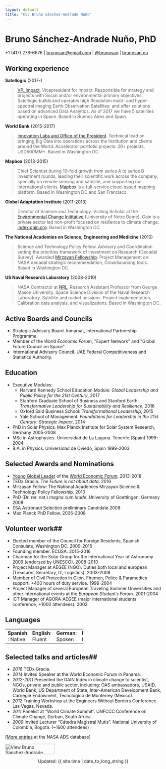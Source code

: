 ```yaml
---
layout: default
title: "CV: Bruno Sánchez-Andrade Nuño"
---
```


# Bruno Sánchez-Andrade Nuño, PhD #
+1 (417) 278-6676 | <brunosan@gmail.com> | [@brunosan](http://twitter.com/brunosan) | [brunosan.eu](http://brunosan.eu)  

## Working experience ##

**Satellogic** (2017-)
 >[VP, Impact](http://www.satellogic.com). Vicepresident for Impact. Responsible for strategy and projects with Social and/or environmental primary objectives. Satellogic builds and operates high Resolution multi- and hyper-spectral imaging Earth Observation Satellites; and offer solutions based on advanced Data Analytics. As of 2017 we have 5 satellites operating in Space. Based in Buenos Aires and Spain.

**World Bank** (2015-2017)
 >[Innovation Labs and Office of the President](http://blogs.worldbank.org/voices/big-data-davos-year-later-delivering-innovation-value). Technical lead on bringing Big Data into operations across the Institution and clients around the World. Accelerator portfolio projects: 20+ projects, USD500MM+. Based in Washington DC.

**Mapbox** (2013-2015)
 >Chief Scientist during 10-fold growth from series A to series B investment rounds, leading their scientific work across the company, specially on remote sensing and satellite, and supporting our international clients. [Mapbox](http://mapbox.com) is a full-service cloud-based mapping platform.  Based in Washington DC and San Francisco.

**Global Adaptation Institute** (2011-2013)
 >Director of Science and Technology. Visiting Scholar at the [Environmental Change Inititative](http://environmentalchange.nd.edu/) (University of Notre Dame). Gain is a private sector led non-profit focused on resilience to climate change. [index.gain.org](http://index.gain.org).  Based in Washington DC.

**The National Academies on Science, Engineering and Medicine** (2010)
> Science and Technology Policy Fellow. Advisory and Coordination setting the priorities framework of investment on Research (Decadal Survey). Awarded [Mirzayan Fellowship](http://sites.nationalacademies.org/PGA/policyfellows/index.htm). Project Management on: NASA decadal strategic recommendation, Crowdsourcing tools.  Based in Washington DC.

**US Naval Research Laboratory** (2008-2010)
> NASA Contractor at [NRL](http://www.nrl.navy.mil/), Research Assistant Professor from George Mason University. Space Science Division of the Naval Research Laboratory. Satellite and rocket missions. Project implementation, Calibration data analysis, and visualizations.  Based in Washington DC.

## Active Boards and Councils ##

* Strategic Advisory Board. Inmarsat, International Partnership Programme.
* Member of the *World Economic Forum*, "Expert Network" and "Global Future Council on Space".
* International Advisory Council. UAE Federal Competitiveness and Statistics Authority.


## Education ##

* Executive Modules:
  * Harvard Kennedy School Education Module: *Global Leadership and Public Policy for the 21st Century*, 2017
  * Stanford Graduate School of Business and Stanford Earth: *Transformative Leadership for Sustainability and Resilience*, 2016
  * Oxford Said Business School: *Transformational Leadership*, 2015
  * Yale School of Management: *Foundations for Leadership in the 21st Century: Strategic Impact*, 2014
* PhD in Solar Physics. Max Planck Institute for Solar System Research, Germany  2005-2008
* MSc in Astrophysics. Universidad de La Laguna. Tenerife (Spain) 1999-2004
* B.A. in Physics. Universidad de Oviedo, Spain 1999-2003

## Selected Awards and Nominations ##
* [Young Global Leader](http://www.weforum.org/community/forum-young-global-leaders) of the [World Economic Forum](http://www.weforum.org). 2013-2018
* TEDx Gracia. *The Future is not about data*. 2016
* Mirzayan Fellow: The National Academies Mirzayan Science & Technology Policy Fellowship. 2010
* PhD (Dr. rer. nat.) *magna cum laude*. University of Goettingen, Germany 2008
* ESA Astronaut Selection preliminary Candidate 2008
* Max Planck PhD Fellow. 2005-2008

## Volunteer work##
* Elected member of the Council for Foreign Residents, Spanish Consulate, Washington DC. 2009-2016
* Founding member. ECUSA. 2015-2016
* Chairman for the Solar Group for the International Year of Astronomy 2009 (endorsed by UNESCO). 2008-2010
* Project Manager at AEGEE (NGO). Duties both local and european (Treasurer, Secretary, IT, Logistics). 2003-2008
* Member of Civil Protection in Gijón. Firemen, Police & Paramedics support. +400 hours of duty service. 1999-2004 	
* Project Manager of several European Traveling Summer Universities and other international events at the *European Student´s Forum*. 2001-2004
* ICT Manager of AGORA-AEGEE (major international students conference, +1000 attendees). 2003 	

## Languages ##
<table style="align:left; width:50%;"><tr>
	<td><strong>Spanish </strong>: Native
	</td><td>	<strong>English</strong>: Fluent
	</td><td>	<strong>German</strong>: Spoken
	</td><td>	<strong>French</strong>: Intermediate. </td>
</tr></table>

## Selected talks and articles##
- *2016* TEDx Gracia.
- *2014* Invited Speaker at the World Economic Forum in Panama.
- *2012-2011* Presented the GAIN Index in climate change to scientist, NGOs, private and public sector, including:
OAS ambassadors, USAID, World Bank, US Department of State, Inter-American Development Bank, Carnegie Endowment, Tecnológico de Monterrey (Mexico).
- *2012* Training Workshop at the Engineers Without Borders Conference. Las Vegas, Nevada.
- *2011* Panelist at “World Climate Summit”. UNFCCC Conference on Climate Change, Durban, South Africa
- *2009* 	Invited Lecturer “Cátedra Magistral Mutis”. National University of Colombia, Bogotá. (~1600 attendees)

[[More
entries](http://adsabs.harvard.edu/cgi-bin/nph-abs_connect?return_req=no_params&author=S%C3%A1nchez-Andrade%20Nu%C3%B1o,%20B.&db_key=AST) at the NASA ADS database]

<p>
<a href="https://www.linkedin.com/pub/bruno-sanchez-andrade-nu%C3%B1o/6/a8b/180" target="_blank">
<img src="https://static.licdn.com/scds/common/u/img/webpromo/btn_viewmy_160x33.png" alt="View Bruno Sanchez-Andrade Nuño's profile on LinkedIn" border="0" width="160" height="33"></a></p>

<footer>
<div align="center">
Updated: {{ site.time | date_to_long_string }}
</div>
</footer>

